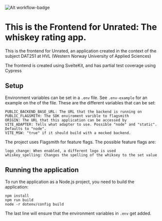![Alt workflow-badge](https://github.com/Unrated-Limited-Unlimited/ua-frontend/actions/workflows/main.yml/badge.svg)

# This is the Frontend for Unrated: The whiskey rating app.
This is the frontend for Unrated, an application created in the context of the subject DAT251 at HVL (Western Norway University of Applied Sciences) 

The frontend is created using SvelteKit, and has partial test coverage using Cypress


## Setup

Environment variables can be set in a `.env` file. See `.env-example` for an example on the of the file. These are the different variables that can be set:
```
PUBLIC_BACKEND_BASE_URL: The URL that the backend is running on
PUBLIC_FLAGSMITH: The SDK enviroment varible to flagsmith
ORIGIN: The URL that this application can be accessed by
VITE_ADAPTER: Tells what adapter to use. Possible "node" and "static". Defaults to "node".
VITE_MSW: "true" if it should build with a mocked backend.
```

The project uses Flagsmith for feature flags. The possible feature flags are:
```
logo_change: When enabled, a different logo is used
whiskey_spelling: Changes the spelling of the whiksey to the set value
```

## Running the application
To run the application as a Node.js project, you need to build the application:
```Bach
npm install
npm run build
node -r dotenv/config build
```
The last line will ensure that the environment variables in `.env` get added.
